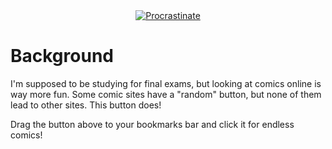 <div align="center">
<a href="https://jstrieb.github.io/procrastination-button" target="_blank">
<img alt="Procrastinate" src="https://raw.githubusercontent.com/jstrieb/procrastination-button/main/doc/button_path.svg" />
</a>
</div>

# Background

I'm supposed to be studying for final exams, but looking at comics online is
way more fun. Some comic sites have a "random" button, but none of them lead to
other sites. This button does!

Drag the button above to your bookmarks bar and click it for endless comics!

